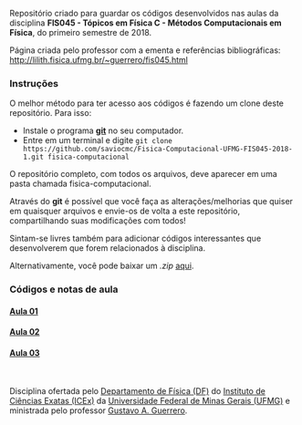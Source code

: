 Repositório criado para guardar os códigos desenvolvidos nas aulas da disciplina **FIS045 - Tópicos em Física C - Métodos Computacionais em Física**, do primeiro semestre de 2018.

Página criada pelo professor com a ementa e referências bibliográficas:
http://lilith.fisica.ufmg.br/~guerrero/fis045.html

### Instruções

O melhor método para ter acesso aos códigos é fazendo um clone deste repositório.
Para isso:
* Instale o programa [**git**](https://git-scm.com/downloads) no seu computador.
* Entre em um terminal e digite ``git clone https://github.com/saviocmc/Fisica-Computacional-UFMG-FIS045-2018-1.git fisica-computacional``

O repositório completo, com todos os arquivos, deve aparecer em uma pasta chamada fisica-computacional.

Através do **git** é possível que você faça as alterações/melhorias que quiser em quaisquer arquivos e envie-os de volta a este repositório, compartilhando suas modificações com todos!

Sintam-se livres também para adicionar códigos interessantes que desenvolverem que forem relacionados à disciplina.

Alternativamente, você pode baixar um *.zip* [aqui](https://github.com/saviocmc/FIS045-2017-1/archive/master.zip).

### Códigos e notas de aula
#### [Aula 01](aula01)
#### [Aula 02](aula02)
#### [Aula 03](aula03)

<br/>

Disciplina ofertada pelo [Departamento de Física (DF)](http://www.fisica.ufmg.br) do [Instituto de Ciências Exatas (ICEx)](http://www.icex.ufmg.br) da 
[Universidade Federal de Minas Gerais (UFMG)](http://ufmg.br) e ministrada pelo professor [Gustavo A. Guerrero](http://lilith.fisica.ufmg.br/~guerrero).
